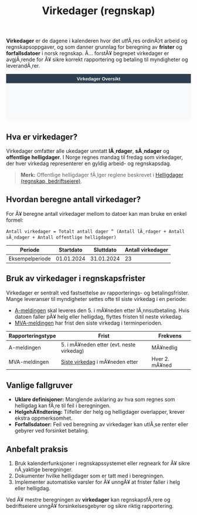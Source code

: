 ﻿---
title: "Virkedager (regnskap)"
meta_title: "Virkedager (regnskap)"
meta_description: '**Virkedager** er de dagene i kalenderen hvor det utfÃ¸res ordinÃ¦rt arbeid og regnskapsoppgaver, og som danner grunnlag for beregning av **frister** og **forfa...'
slug: virkedager
type: blog
layout: pages/single
---

**Virkedager** er de dagene i kalenderen hvor det utfÃ¸res ordinÃ¦rt arbeid og regnskapsoppgaver, og som danner grunnlag for beregning av **frister** og **forfallsdatoer** i norsk regnskap. Ã… forstÃ¥ begrepet virkedager er avgjÃ¸rende for Ã¥ sikre korrekt rapportering og betaling til myndigheter og leverandÃ¸rer.

![Virkedager Oversikt](virkedager-oversikt.svg)

## Hva er virkedager?

Virkedager omfatter alle ukedager unntatt **lÃ¸rdager**, **sÃ¸ndager** og **offentlige helligdager**. I Norge regnes mandag til fredag som virkedager, der hver virkedag representerer en gyldig arbeid- og regnskapsdag.

> **Merk:** Offentlige helligdager fÃ¸lger reglene beskrevet i [Helligdager (regnskap, bedriftseiere)](/blogs/regnskap/helligdager-regnskap-bedriftseiere "Helligdager (regnskap, bedriftseiere)").

## Hvordan beregne antall virkedager?

For Ã¥ beregne antall virkedager mellom to datoer kan man bruke en enkel formel:

```text
Antall virkedager = Totalt antall dager “ (Antall lÃ¸rdager + Antall sÃ¸ndager + Antall offentlige helligdager)
```

| **Periode**      | **Startdato** | **Sluttdato** | **Antall virkedager** |
|------------------|---------------|---------------|------------------------|
| Eksempelperiode  | 01.01.2024    | 31.01.2024    | 23                     |

## Bruk av virkedager i regnskapsfrister

Virkedager er sentralt ved fastsettelse av rapporterings- og betalingsfrister. Mange leveranser til myndigheter settes ofte til siste virkedag i en periode:

* [A-meldingen](/blogs/regnskap/hva-er-a-melding "Hva er A-melding? Komplett guide") skal leveres den 5. i mÃ¥neden etter lÃ¸nnsutbetaling. Hvis datoen faller pÃ¥ helg eller helligdag, flyttes fristen til neste virkedag.
* [MVA-meldingen](/blogs/regnskap/hva-er-mva-melding "Hva er MVA-melding? Komplett Guide til Merverdiavgift Rapportering") har frist den siste virkedag i terminperioden.

| **Rapporteringstype** | **Frist**                             | **Frekvens** |
|-----------------------|---------------------------------------|--------------|
| A-meldingen           | 5. i mÃ¥neden etter (evt. neste virkedag) | MÃ¥nedlig     |
| MVA-meldingen         | [Siste virkedag](/blogs/regnskap/virkedager "Virkedager") i mÃ¥neden etter | Hver 2. mÃ¥ned |

## Vanlige fallgruver

* **Uklare definisjoner:** Manglende avklaring av hva som regnes som helligdag kan fÃ¸re til feil i beregningen.
* **HelgehÃ¥ndtering:** Tilfeller der helg og helligdager overlapper, krever ekstra oppmerksomhet.
* **Forfallsdatoer:** Feil ved beregning av virkedager kan utlÃ¸se renter eller gebyrer ved forsinket betaling.

## Anbefalt praksis

1. Bruk kalenderfunksjoner i regnskapssystemet eller regneark for Ã¥ sikre nÃ¸yaktige beregninger.
2. Dokumenter hvilke helligdager som er tatt med i beregningen.
3. Implementer automatiske varsler for Ã¥ unngÃ¥ at frister faller i helg eller helligdag.

Ved Ã¥ mestre beregningen av **virkedager** kan regnskapsfÃ¸rere og bedriftseiere unngÃ¥ forsinkelsesgebyrer og sikre riktig rapportering.





